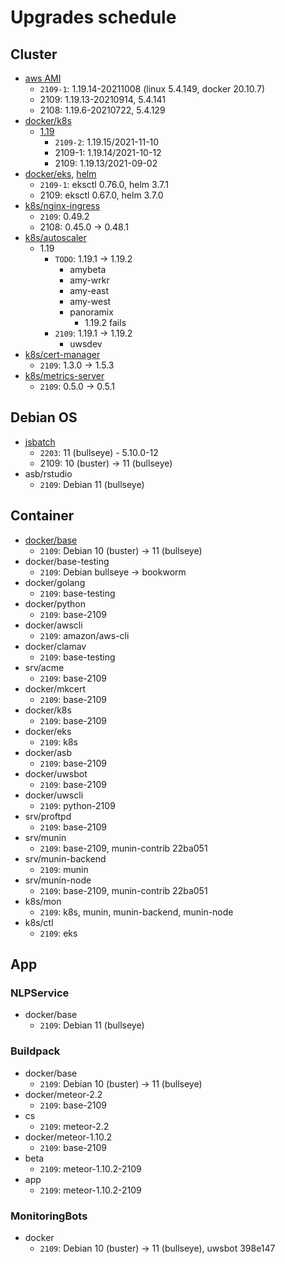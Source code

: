 # Upgrades schedule

## Cluster

* [aws AMI][aws-ami]
    * `2109-1`: 1.19.14-20211008 (linux 5.4.149, docker 20.10.7)
    * 2109: 1.19.13-20210914, 5.4.141
    * 2108: 1.19.6-20210722, 5.4.129
* [docker/k8s][kubectl]
    * [1.19][kubectl-119]
        * `2109-2`: 1.19.15/2021-11-10
        * 2109-1: 1.19.14/2021-10-12
        * 2109: 1.19.13/2021-09-02
* [docker/eks][eksctl], [helm][helm]
    * `2109-1`: eksctl 0.76.0, helm 3.7.1
    * 2109: eksctl 0.67.0, helm 3.7.0
* [k8s/nginx-ingress][nginx-ingress]
    * `2109`: 0.49.2
    * 2108: 0.45.0 -> 0.48.1
* [k8s/autoscaler][k8s-autoscaler]
    * 1.19
        * `TODO`: 1.19.1 -> 1.19.2
            * amybeta
            * amy-wrkr
            * amy-east
            * amy-west
            * panoramix
                * 1.19.2 fails
        * `2109`: 1.19.1 -> 1.19.2
            * uwsdev
* [k8s/cert-manager][cert-manager]
    * `2109`: 1.3.0 -> 1.5.3
* [k8s/metrics-server][metrics-server]
    * `2109`: 0.5.0 -> 0.5.1

[aws-ami]: https://docs.aws.amazon.com/eks/latest/userguide/eks-linux-ami-versions.html
[kubectl]: https://docs.aws.amazon.com/eks/latest/userguide/install-kubectl.html#linux
[kubectl-119]: https://amazon-eks.s3.us-west-2.amazonaws.com/?versions&prefix=1.19
[eksctl]: https://github.com/weaveworks/eksctl/tags
[helm]: https://github.com/helm/helm/tags
[nginx-ingress]: https://github.com/kubernetes/ingress-nginx/releases
[k8s-autoscaler]: https://github.com/kubernetes/autoscaler/releases
[cert-manager]: https://github.com/jetstack/cert-manager/releases
[metrics-server]: https://github.com/kubernetes-sigs/metrics-server/releases

## Debian OS

* [jsbatch][debian-os]
    * `2203`: 11 (bullseye) - 5.10.0-12
    * 2109: 10 (buster) -> 11 (bullseye)
* asb/rstudio
    * `2109`: Debian 11 (bullseye)

[debian-os]: https://www.debian.org/releases/

## Container

* [docker/base][debian-container]
    * `2109`: Debian 10 (buster) -> 11 (bullseye)
* docker/base-testing
    * `2109`: Debian bullseye -> bookworm
* docker/golang
    * `2109`: base-testing
* docker/python
    * `2109`: base-2109
* docker/awscli
    * `2109`: amazon/aws-cli
* docker/clamav
    * `2109`: base-testing
* srv/acme
    * `2109`: base-2109
* docker/mkcert
    * `2109`: base-2109
* docker/k8s
    * `2109`: base-2109
* docker/eks
    * `2109`: k8s
* docker/asb
    * `2109`: base-2109
* docker/uwsbot
    * `2109`: base-2109
* docker/uwscli
    * `2109`: python-2109
* srv/proftpd
    * `2109`: base-2109
* srv/munin
    * `2109`: base-2109, munin-contrib 22ba051
* srv/munin-backend
    * `2109`: munin
* srv/munin-node
    * `2109`: base-2109, munin-contrib 22ba051
* k8s/mon
    * `2109`: k8s, munin, munin-backend, munin-node
* k8s/ctl
    * `2109`: eks

[debian-container]: https://hub.docker.com/_/debian

## App

### NLPService

* docker/base
    * `2109`: Debian 11 (bullseye)

### Buildpack

* docker/base
    * `2109`: Debian 10 (buster) -> 11 (bullseye)
* docker/meteor-2.2
    * `2109`: base-2109
* cs
    * `2109`: meteor-2.2
* docker/meteor-1.10.2
    * `2109`: base-2109
* beta
    * `2109`: meteor-1.10.2-2109
* app
    * `2109`: meteor-1.10.2-2109

### MonitoringBots

* docker
    * `2109`: Debian 10 (buster) -> 11 (bullseye), uwsbot 398e147
